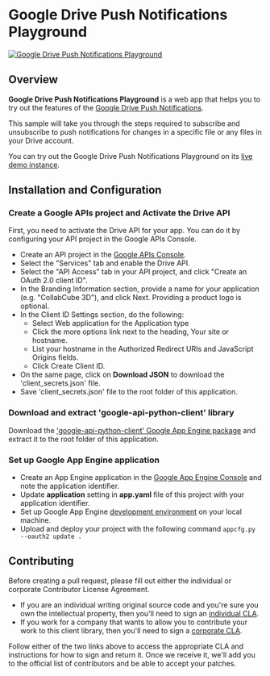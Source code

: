 # Google Drive Push Notifications Playground

[![Google Drive Push Notifications Playground](https://github.com/googledrive/pushnotifications-playground/raw/master/screenshot.png)](https://pushnotificationsplayground.appspot.com/)

## Overview

**Google Drive Push Notifications Playground** is a web app that helps you to try out the features of the [Google Drive Push Notifications](https://developers.google.com/drive/push).

This sample will take you through the steps required to subscribe and unsubscribe to push notifications for changes in a specific file or any files in your Drive account. 

You can try out the Google Drive Push Notifications Playground on its [live demo instance](https://pushnotificationsplayground.appspot.com/).

## Installation and Configuration

### Create a Google APIs project and Activate the Drive API

First, you need to activate the Drive API for your app. You can do it by configuring your API project in the Google APIs Console.

- Create an API project in the [Google APIs Console](https://developers.google.com/console).
- Select the "Services" tab and enable the Drive API.
- Select the "API Access" tab in your API project, and click "Create an OAuth 2.0 client ID".
- In the Branding Information section, provide a name for your application (e.g. "CollabCube 3D"), and click Next. Providing a product logo is optional.
- In the Client ID Settings section, do the following:
  - Select Web application for the Application type
  - Click the more options link next to the heading, Your site or hostname.
  - List your hostname in the Authorized Redirect URIs and JavaScript Origins fields.
  - Click Create Client ID.
- On the same page, click on **Download JSON** to download the 'client_secrets.json' file.
- Save 'client_secrets.json' file to the root folder of this application.

### Download and extract 'google-api-python-client' library

Download the ['google-api-python-client' Google App Engine package](https://developers.google.com/api-client-library/python/start/installation#appengine) and extract it to the root folder of this application.

### Set up Google App Engine application

- Create an App Engine application in the [Google App Engine Console](https://appengine.google.com/) and note the application identifier.
- Update **application** setting in **app.yaml** file of this project with your application identifier.
- Set up Google App Engine [development environment](https://developers.google.com/appengine/docs/python/gettingstartedpython27/devenvironment) on your local machine.
- Upload and deploy your project with the following command `appcfg.py --oauth2 update .`

## Contributing

Before creating a pull request, please fill out either the individual or
corporate Contributor License Agreement.

* If you are an individual writing original source code and you're sure you
own the intellectual property, then you'll need to sign an
[individual CLA](http://code.google.com/legal/individual-cla-v1.0.html).
* If you work for a company that wants to allow you to contribute your work
to this client library, then you'll need to sign a
[corporate CLA](http://code.google.com/legal/corporate-cla-v1.0.html).

Follow either of the two links above to access the appropriate CLA and
instructions for how to sign and return it. Once we receive it, we'll add you
to the official list of contributors and be able to accept your patches.
